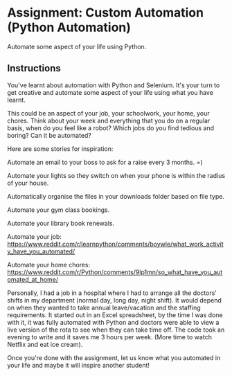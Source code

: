 # Assignment: Custom Automation (Python Automation)

Automate some aspect of your life using Python.

## Instructions

You've learnt about automation with Python and Selenium. It's your turn to get creative and automate some aspect of your life using what you have learnt.

This could be an aspect of your job, your schoolwork, your home, your chores. Think about your week and everything that you do on a regular basis, when do you feel like a robot? Which jobs do you find tedious and boring? Can it be automated?

Here are some stories for inspiration:

Automate an email to your boss to ask for a raise every 3 months. =)

Automate your lights so they switch on when your phone is within the radius of your house.

Automatically organise the files in your downloads folder based on file type.

Automate your gym class bookings.

Automate your library book renewals.

Automate your job: https://www.reddit.com/r/learnpython/comments/boywle/what_work_activity_have_you_automated/

Automate your home chores: https://www.reddit.com/r/Python/comments/9lp1mn/so_what_have_you_automated_at_home/

Personally, I had a job in a hospital where I had to arrange all the doctors' shifts in my department (normal day, long day, night shift). It would depend on when they wanted to take annual leave/vacation and the staffing requirements. It started out in an Excel spreadsheet, by the time I was done with it, it was fully automated with Python and doctors were able to view a live version of the rota to see when they can take time off. The code took an evening to write and it saves me 3 hours per week. (More time to watch Netflix and eat ice cream).

Once you're done with the assignment, let us know what you automated in your life and maybe it will inspire another student!
